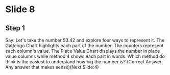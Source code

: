 # Slide 8

## Step 1

Say: Let's take the number 53.42 and explore four ways to represent it. The Gattengo Chart highlights each part of the number. The counters represent each column's value. The Place Value Chart displays the number in place value columns while method 4 shows each part in words. Which method do think is the easiest to understand how big the number is? (Correct Answer: Any answer that makes sense)(Next Slide:4)
